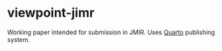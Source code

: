 # viewpoint-jimr

Working paper intended for submission in JMIR. Uses [Quarto](https://quarto.org) publishing system.
